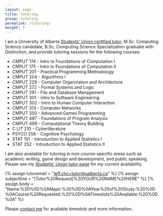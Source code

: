 ```yaml
---
layout: page
title: Tutoring
group: tutoring
permalink: /tutoring/
weight: 5
---
```


I am a University of Alberta [Students' Union certified tutor](https://www.su.ualberta.ca/services/infolink/tutor/registry/tutor/406/), M.Sc. Computing Science candidate, B.Sc. Computing Science Specialization graduate with Distinction, and provide tutoring sessions for the following courses:

* CMPUT 174 - Intro to Foundations of Computation I
* CMPUT 175 - Intro to Foundations of Computation II
* CMPUT 201 - Practical Programming Methodology
* CMPUT 204 - Algorithms I
* CMPUT 229 - Computer Organization and Architecture
* CMPUT 272 - Formal Systems and Logic
* CMPUT 291 - File and Database Management
* CMPUT 301 - Intro to Software Engineering
* CMPUT 302 - Intro to Human Computer Interaction
* CMPUT 313 - Computer Networks
* CMPUT 350 - Advanced Games Programming
* CMPUT 497 - Foundations of Program Analysis
* CMPUT 499 - Computational Theory Building
* C LIT 210 - Cyberliterature
* PSYCO 258 - Cognitive Psychology
* STAT 151 - Introduction to Applied Statistics I
* STAT 252 - Introduction to Applied Statistics II

I am also available for tutoring in non-course-specific areas such as academic writing, game design and development, and public speaking.  Please see my [Students' Union tutor page](https://www.su.ualberta.ca/services/infolink/tutor/registry/tutor/406/) for my current availability.

{% assign tutoremail = "jeff.cho+tutor@ualberta.ca" %}
{% assign subjectline = "[Tutor%20Request]%20YOUR%20NAME%20HERE" %}
{% assign body = "Name:%20%0D%0AMajor:%20%0D%0AYear%20of%20Study:%20%0D%0ACourse%20Requested:%20%0D%0ATimeslots%20Available:%20%0D%0A" %}

Please [contact me](mailto:{{tutoremail}}?subject={{subjectline}}&body={{body}}) for available timeslots and more information.

<!-- Please see my [current availability](/schedule) for timeslots and [contact me](mailto:{{tutoremail}}?subject={{subjectline}}&body={{body}}) for more information.-->